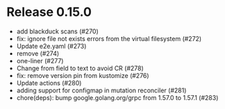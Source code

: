# Release 0.15.0

- add blackduck scans (#270)
- fix: ignore file not exists errors from the virtual filesystem (#272)
- Update e2e.yaml (#273) 
- remove (#274)
- one-liner (#277)
- Change from field to text to avoid CR (#278) 
- fix: remove version pin from kustomize (#276)
- Update actions (#280) 
- adding support for configmap in mutation reconciler (#281) 
- chore(deps): bump google.golang.org/grpc from 1.57.0 to 1.57.1 (#283) 
